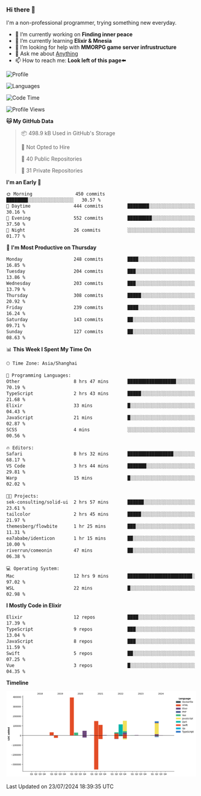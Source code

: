 ### Hi there 👋

I'm a non-professional programmer, trying something new everyday.

<!--
**dyzdyz010/dyzdyz010** is a ✨ _special_ ✨ repository because its `README.md` (this file) appears on your GitHub profile.
-->

- 🔭 I’m currently working on **Finding inner peace**
- 🌱 I’m currently learning **Elixir & Mnesia**
- 🤔 I’m looking for help with **MMORPG game server infrustructure**
- 💬 Ask me about [Anything](https://github.com/dyzdyz010/dyzdyz010/issues)
- 📫 How to reach me: **Look left of this page⬅️**

<!-- - 👯 I’m looking to collaborate on
- 😄 Pronouns: ...
- ⚡ Fun fact: ...
 -->
 
![Profile](https://github-readme-stats.vercel.app/api?username=dyzdyz010&count_private=true&show_icons=true&theme=dracula)

![Languages](https://github-readme-stats.vercel.app/api/top-langs/?username=dyzdyz010&layout=compact&theme=dracula)

<!--START_SECTION:waka-->
![Code Time](http://img.shields.io/badge/Code%20Time-1%2C703%20hrs%204%20mins-blue)

![Profile Views](http://img.shields.io/badge/Profile%20Views-0-blue)

**🐱 My GitHub Data** 

> 📦 498.9 kB Used in GitHub's Storage 
 > 
> 🚫 Not Opted to Hire
 > 
> 📜 40 Public Repositories 
 > 
> 🔑 31 Private Repositories 
 > 
**I'm an Early 🐤** 

```text
🌞 Morning                450 commits         ████████░░░░░░░░░░░░░░░░░   30.57 % 
🌆 Daytime                444 commits         ████████░░░░░░░░░░░░░░░░░   30.16 % 
🌃 Evening                552 commits         █████████░░░░░░░░░░░░░░░░   37.50 % 
🌙 Night                  26 commits          ░░░░░░░░░░░░░░░░░░░░░░░░░   01.77 % 
```
📅 **I'm Most Productive on Thursday** 

```text
Monday                   248 commits         ████░░░░░░░░░░░░░░░░░░░░░   16.85 % 
Tuesday                  204 commits         ███░░░░░░░░░░░░░░░░░░░░░░   13.86 % 
Wednesday                203 commits         ███░░░░░░░░░░░░░░░░░░░░░░   13.79 % 
Thursday                 308 commits         █████░░░░░░░░░░░░░░░░░░░░   20.92 % 
Friday                   239 commits         ████░░░░░░░░░░░░░░░░░░░░░   16.24 % 
Saturday                 143 commits         ██░░░░░░░░░░░░░░░░░░░░░░░   09.71 % 
Sunday                   127 commits         ██░░░░░░░░░░░░░░░░░░░░░░░   08.63 % 
```


📊 **This Week I Spent My Time On** 

```text
🕑︎ Time Zone: Asia/Shanghai

💬 Programming Languages: 
Other                    8 hrs 47 mins       ██████████████████░░░░░░░   70.19 % 
TypeScript               2 hrs 43 mins       █████░░░░░░░░░░░░░░░░░░░░   21.68 % 
Elixir                   33 mins             █░░░░░░░░░░░░░░░░░░░░░░░░   04.43 % 
JavaScript               21 mins             █░░░░░░░░░░░░░░░░░░░░░░░░   02.87 % 
SCSS                     4 mins              ░░░░░░░░░░░░░░░░░░░░░░░░░   00.56 % 

🔥 Editors: 
Safari                   8 hrs 32 mins       █████████████████░░░░░░░░   68.17 % 
VS Code                  3 hrs 44 mins       ███████░░░░░░░░░░░░░░░░░░   29.81 % 
Warp                     15 mins             █░░░░░░░░░░░░░░░░░░░░░░░░   02.02 % 

🐱‍💻 Projects: 
sek-consulting/solid-ui  2 hrs 57 mins       ██████░░░░░░░░░░░░░░░░░░░   23.61 % 
tailcolor                2 hrs 45 mins       █████░░░░░░░░░░░░░░░░░░░░   21.97 % 
themesberg/flowbite      1 hr 25 mins        ███░░░░░░░░░░░░░░░░░░░░░░   11.31 % 
ea7ababe/identicon       1 hr 15 mins        ██░░░░░░░░░░░░░░░░░░░░░░░   10.00 % 
riverrun/comeonin        47 mins             ██░░░░░░░░░░░░░░░░░░░░░░░   06.38 % 

💻 Operating System: 
Mac                      12 hrs 9 mins       ████████████████████████░   97.02 % 
WSL                      22 mins             █░░░░░░░░░░░░░░░░░░░░░░░░   02.98 % 
```

**I Mostly Code in Elixir** 

```text
Elixir                   12 repos            ████░░░░░░░░░░░░░░░░░░░░░   17.39 % 
TypeScript               9 repos             ███░░░░░░░░░░░░░░░░░░░░░░   13.04 % 
JavaScript               8 repos             ███░░░░░░░░░░░░░░░░░░░░░░   11.59 % 
Swift                    5 repos             ██░░░░░░░░░░░░░░░░░░░░░░░   07.25 % 
Vue                      3 repos             █░░░░░░░░░░░░░░░░░░░░░░░░   04.35 % 
```



**Timeline**

![Lines of Code chart](https://raw.githubusercontent.com/dyzdyz010/dyzdyz010/master/assets/bar_graph.png)


 Last Updated on 23/07/2024 18:39:35 UTC
<!--END_SECTION:waka-->
